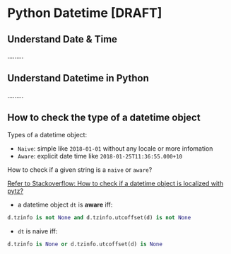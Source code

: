 # Python Datetime [DRAFT]

## Understand Date & Time
.........

## Understand Datetime in Python
.........

## How to check the type of a datetime object

Types of a datetime object:
- `Naive`: simple like `2018-01-01` without any locale or more infomation
- `Aware`: explicit date time like `2018-01-25T11:36:55.000+10`

How to check if a given string is a `naive` or `aware`?

[Refer to Stackoverflow: How to check if a datetime object is localized with pytz?](https://stackoverflow.com/a/27596917/9172013)

- a datetime object `dt` is **aware** iff:
```py
d.tzinfo is not None and d.tzinfo.utcoffset(d) is not None
```
- `dt` is naive iff:
```py
d.tzinfo is None or d.tzinfo.utcoffset(d) is None
```
